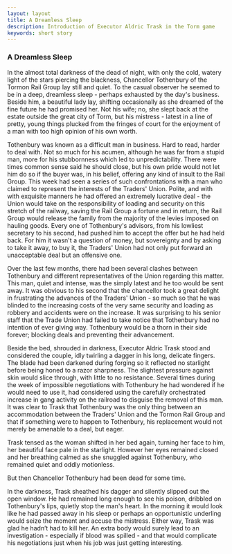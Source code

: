 ```yaml
---
layout: layout
title: A Dreamless Sleep
description: Introduction of Executor Aldric Trask in the Torm game
keywords: short story
---
```


### A Dreamless Sleep

In the almost total darkness of the dead of night, with only the cold, watery light of the stars piercing the blackness, Chancellor Tothenbury of the Tormon Rail Group lay still and quiet. To the casual observer he seemed to be in a deep, dreamless sleep - perhaps exhausted by the day's business. Beside him, a beautiful lady lay, shifting occasionally as she dreamed of the fine future he had promised her. Not his wife; no, she slept back at the estate outside the great city of Torm, but his mistress - latest in a line of pretty, young things plucked from the fringes of court for the enjoyment of a man with too high opinion of his own worth.

Tothenbury was known as a difficult man in business. Hard to read, harder to deal with. Not so much for his acumen, although he was far from a stupid man, more for his stubbornness which led to unpredictability. There were times common sense said he should close, but his own pride would not let him do so if the buyer was, in his belief, offering any kind of insult to the Rail Group. This week had seen a series of such confrontations with a man who claimed to represent the interests of the Traders' Union. Polite, and with with exquisite manners he had offered an extremely lucrative deal - the Union would take on the responsibility of loading and security on this stretch of the railway, saving the Rail Group a fortune and in return, the Rail Group would release the family from the majority of the levies imposed on hauling goods. Every one of Tothenbury's advisors, from his lowliest secretary to his second, had pushed him to accept the offer but he had held back. For him it wasn't a question of money, but sovereignty and by asking to take it away, to buy it, the Traders' Union had not only put forward an unacceptable deal but an offensive one.

Over the last few months, there had been several clashes between Tothenbury and different representatives of the Union regarding this matter. This man, quiet and intense, was the simply latest and he too would be sent away. It was obvious to his second that the chancellor took a great delight in frustrating the advances of the Traders' Union - so much so that he was blinded to the increasing costs of the very same security and loading as robbery and accidents were on the increase. It was surprising to his senior staff that the Trade Union had failed to take notice that Tothenbury had no intention of ever giving way. Tothenbury would be a thorn in their side forever; blocking deals and preventing their advancement.

Beside the bed, shrouded in darkness, Executor Aldric Trask stood and considered the couple, idly twirling a dagger in his long, delicate fingers. The blade had been darkened during forging so it reflected no starlight before being honed to a razor sharpness. The slightest pressure against skin would slice through, with little to no resistance. Several times during the week of impossible negotiations with Tothenbury he had wondered if he would need to use it, had considered using the carefully orchestrated increase in gang activity on the railroad to disguise the removal of this man. It was clear to Trask that Tothenbury was the only thing between an accommodation between the Traders' Union and the Tormon Rail Group and that if something were to happen to Tothenbury, his replacement would not merely be amenable to a deal, but eager.

Trask tensed as the woman shifted in her bed again, turning her face to him, her beautiful face pale in the starlight. However her eyes remained closed and her breathing calmed as she snuggled against Tothenbury, who remained quiet and oddly motionless.

But then Chancellor Tothenbury had been dead for some time.

In the darkness, Trask sheathed his dagger and silently slipped out the open window. He had remained long enough to see his poison, dribbled on Tothenbury's lips, quietly stop the man's heart. In the morning it would look like he had passed away in his sleep or perhaps an opportunistic underling would seize the moment and accuse the mistress. Either way, Trask was glad he hadn’t had to kill her. An extra body would surely lead to an investigation - especially if blood was spilled - and that would complicate his negotiations just when his job was just getting interesting.